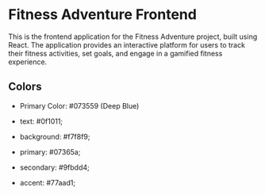# Fitness Adventure Frontend

This is the frontend application for the Fitness Adventure project, built using React. The application provides an interactive platform for users to track their fitness activities, set goals, and engage in a gamified fitness experience.

## Colors

- Primary Color: #073559 (Deep Blue)

- text: #0f1011;
- background: #f7f8f9;
- primary: #07365a;
- secondary: #9fbdd4;
- accent: #77aad1;
